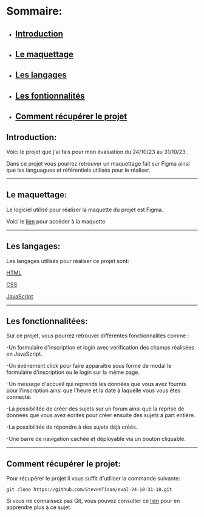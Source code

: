 # **Sommaire:**

- ## [Introduction](https://github.com/StevenTison/eval-24-10-31-10 "Introduction")  
- ## [Le maquettage](https://github.com/StevenTison/eval-24-10-31-10 "Le maquettage")  
- ## [Les langages](https://github.com/StevenTison/eval-24-10-31-10 "Les langages")  
- ## [Les fontionnalités](https://github.com/StevenTison/eval-24-10-31-10 "Les fonctionnalités")  
- ## [Comment récupérer le projet](https://github.com/StevenTison/eval-24-10-31-10 "Comment récupérer le projet")  

## Introduction:

Voici le projet que j'ai fais pour mon évaluation du 24/10/23 au 31/10/23.

Dans ce projet vous pourrez retrouver un maquettage fait sur Figma ainsi que les languagues et référentiels utilisés pour le réaliser.

---
## Le maquettage:

Le logiciel utilisé pour réaliser la maquette du projet est Figma.

Voici le [lien](https://www.figma.com/file/q0rcmJvKTFCvy21sffIhhh/Forum-Eval?type=design&node-id=0-1&mode=design&t=NUYekf0XKeHugArI-0) pour accéder à la maquette

---
## Les langages:

Les langages utilisés pour réaliser ce projet sont:

[HTML](https://developer.mozilla.org/fr/docs/Web/HTML)

[CSS](https://developer.mozilla.org/fr/docs/Web/CSS)

[JavaScript](https://developer.mozilla.org/fr/docs/Web/JavaScript)

---
## Les fonctionnalitées:

Sur ce projet, vous pourrez retrouver différentes fonctionnalités comme :

-Un formulaire d'inscription et login avec vérification des champs réalisées en JavaScript.

-Un événement click pour faire apparaître sous forme de modal le formulaire d'inscription ou le login sur la même page.

-Un message d'accueil qui reprends les données que vous avez fournis pour l'inscription ainsi que
l'heure et la date à laquelle vous vous êtes connecté.

-La possibilitée de créer des sujets sur un forum ainsi que la reprise de données que vous avez écrites pour créer ensuite des sujets à part entière.

-La possibilitée de répondre à des sujets déjà créés.

-Une barre de navigation cachée et déployable via un bouton cliquable.

---
## Comment récupérer le projet:

Pour récupérer le projet il vous suffit d'utiliser la commande suivante:

```
git clone https://github.com/StevenTison/eval-24-10-31-10.git
```

Si vous ne connaissez pas Git, vous pouvez consulter ce [lien](https://openclassrooms.com/fr/courses/7162856-gerez-du-code-avec-git-et-github/7165721-installez-git-sur-votre-ordinateur) pour en apprendre plus à ce sujet.